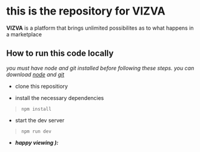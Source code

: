 # this is the repository for VIZVA

**VIZVA** is a platform that brings unlimited possibilites as to what happens in a marketplace


## How to run this code locally

_you must have node and git installed before following these steps. you can download [node](https://nodejs.org/en/download/) and [git](https://git-scm.com/downloads)_

- clone this repositiory

- install the necessary dependencies

>`npm install`

- start the dev server
>`npm run dev`

- __*happy viewing ):*__